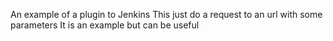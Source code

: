 An example of a plugin to Jenkins
This just do a request to an url with some parameters
It is an example but can be useful
